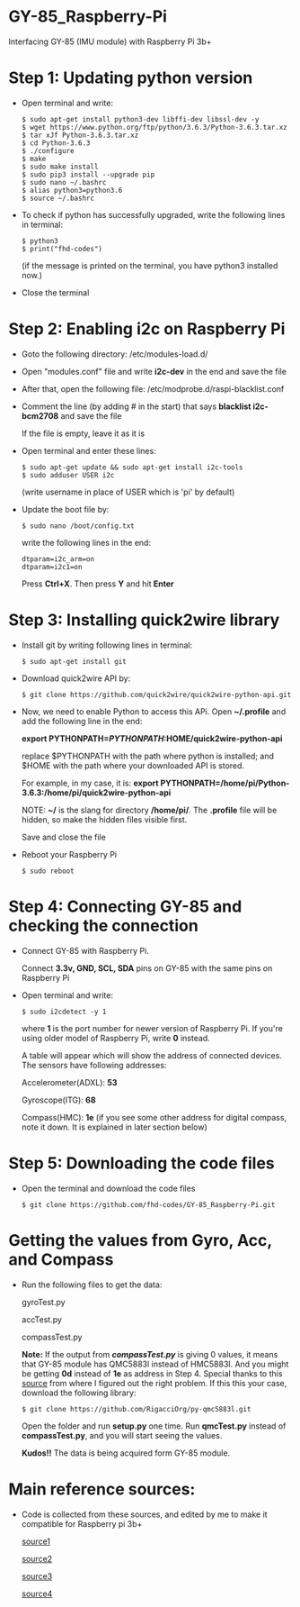 # GY-85_Raspberry-Pi
Interfacing GY-85 (IMU module) with Raspberry Pi 3b+


# Step 1: Updating python version

- Open terminal and write:

      $ sudo apt-get install python3-dev libffi-dev libssl-dev -y
      $ wget https://www.python.org/ftp/python/3.6.3/Python-3.6.3.tar.xz
      $ tar xJf Python-3.6.3.tar.xz
      $ cd Python-3.6.3
      $ ./configure
      $ make
      $ sudo make install
      $ sudo pip3 install --upgrade pip
      $ sudo nano ~/.bashrc
      $ alias python3=python3.6
      $ source ~/.bashrc
- To check if python has successfully upgraded, write the following lines in terminal:

      $ python3
      $ print("fhd-codes")
        
  (if the message is printed on the terminal, you have python3 installed now.)
- Close the terminal

# Step 2: Enabling i2c on Raspberry Pi
- Goto the following directory:      /etc/modules-load.d/
- Open "modules.conf" file and write **i2c-dev** in the end and save the file
- After that, open the following file:  /etc/modprobe.d/raspi-blacklist.conf
- Comment the line (by adding # in the start) that says **blacklist i2c-bcm2708** and save the file

  If the file is empty, leave it as it is
- Open terminal and enter these lines:

      $ sudo apt-get update && sudo apt-get install i2c-tools    
      $ sudo adduser USER i2c       

  (write username in place of USER which is 'pi' by default)
        
- Update the boot file by:

      $ sudo nano /boot/config.txt
  write the following lines in the end:

      dtparam=i2c_arm=on
      dtparam=i2c1=on
  Press **Ctrl+X**. Then press **Y** and hit **Enter** 

# Step 3: Installing quick2wire library
- Install git by writing following lines in terminal:

      $ sudo apt-get install git
      
- Download quick2wire API by:

      $ git clone https://github.com/quick2wire/quick2wire-python-api.git

- Now, we need to enable Python to access this APi. 
  Open **~/.profile** and add the following line in the end:
    
    **export PYTHONPATH=$PYTHONPATH:$HOME/quick2wire-python-api**
    
    replace $PYTHONPATH with the path where python is installed; and $HOME with the path where your downloaded API is stored.
    
  For example, in my case, it is: **export PYTHONPATH=/home/pi/Python-3.6.3:/home/pi/quick2wire-python-api**
    
  NOTE: **~/** is the slang for directory **/home/pi/**. The **.profile** file will be hidden, so make the hidden files visible first.
  
  Save and close the file
  
- Reboot your Raspberry Pi

      $ sudo reboot

# Step 4: Connecting GY-85 and checking the connection

- Connect GY-85 with Raspberry Pi.

  Connect **3.3v, GND, SCL, SDA** pins on GY-85 with the same pins on Raspberry Pi
- Open terminal and write:

      $ sudo i2cdetect -y 1
   
   where **1** is the port number for newer version of Raspberry Pi. If you're using older model of Raspberry Pi, write **0** instead.
   
   A table will appear which will show the address of connected devices. The sensors have following addresses:
   
   Accelerometer(ADXL): **53**
   
   Gyroscope(ITG): **68**
   
   Compass(HMC): **1e**       (if you see some other address for digital compass, note it down. It is explained in later section below)
   
   
# Step 5: Downloading the code files

- Open the terminal and download the code files

      $ git clone https://github.com/fhd-codes/GY-85_Raspberry-Pi.git
      
# Getting the values from Gyro, Acc, and Compass

- Run the following files to get the data:
  
  gyroTest.py     
  
  accTest.py     
  
  compassTest.py
  
  **Note:** If the output from __*compassTest.py*__ is giving 0 values, it means that GY-85 module has QMC5883l instead of HMC5883l. And you might be getting **0d** instead of **1e** as address in Step 4. Special thanks to this [source](https://forum.arduino.cc/index.php?topic=519387.0) from where I figured out the right problem. If this this your case, download the following library:
  
      $ git clone https://github.com/RigacciOrg/py-qmc5883l.git
      
  Open the folder and run **setup.py** one time. Run **qmcTest.py** instead of **compassTest.py**, and you will start seeing the values.
  
  **Kudos!!** The data is being acquired form GY-85 module.
  
 
# Main reference sources:

- Code is collected from these sources, and edited by me to make it compatible for Raspberry pi 3b+
  
  [source1](https://topic.alibabacloud.com/a/raspberry-pi-connects-9-axis-imu-sensor-gy-85-module_8_8_32153608.html)
  
  [source2](https://elinux.org/RPi_ADC_I2C_Python)
  
  [source3](https://topic.alibabacloud.com/a/raspberry-pi-connects-9-axis-imu-sensor-gy-85-module_8_8_32153608.html)
  
  [source4](http://www.knight-of-pi.org/installing-python3-6-on-a-raspberry-pi/)
